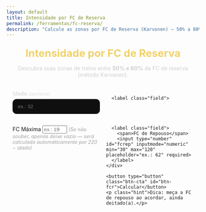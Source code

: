 ```yaml
---
layout: default
title: Intensidade por FC de Reserva
permalink: /ferramentas/fc-reserva/
description: "Calcule as zonas por FC de Reserva (Karvonen) – 50% a 80%."
---
```


<section class="tool-hero">
  <h1>Intensidade por FC de Reserva</h1>
  <p>Descubra suas zonas de treino entre <strong>50% e 80%</strong> da FC de reserva (método Karvonen).</p>
</section>

<section class="tool-card-full">
  <form id="form-fcr" class="tool-form" onsubmit="return false;" autocomplete="off">
    <div class="grid">
      <label class="field">
        <span>Idade <small>(opcional)</small></span>
        <input type="number" id="idade" inputmode="numeric" min="8" max="100" placeholder="ex.: 32">
      </label>

      <label class="field">
  <span>FC Máxima</span>
  <input type="number" id="fcmax" inputmode="numeric" min="80" max="220" placeholder="ex.: 190">
  <small class="field-note">(Se não souber, apenas deixe vazio — será calculado automaticamente por 220 − idade)</small>
</label>

      <label class="field">
        <span>FC de Repouso</span>
        <input type="number" id="fcrep" inputmode="numeric" min="30" max="120" placeholder="ex.: 62" required>
      </label>
    </div>

    <button type="button" class="btn-cta" id="btn-fcr">Calcular</button>
    <p class="hint">Dica: meça a FC de repouso ao acordar, ainda deitado(a).</p>
  </form>

  <div id="out-fcr" class="tool-out" hidden>
    <div class="out-meta">
      <div><strong>FCmáx usada:</strong> <span id="out-fcmax">—</span> bpm</div>
      <div><strong>FCrep:</strong> <span id="out-fcrep">—</span> bpm</div>
      <div><strong>FC de reserva (HRR):</strong> <span id="out-hrr">—</span> bpm</div>
    </div>

    <div class="table-wrap">
      <table class="tool-table" aria-describedby="tbl-title-fcr">
        <caption id="tbl-title-fcr" style="text-align:left;opacity:.75;padding:.5rem 0 .25rem;">
          Tabela de FC alvo por percentual da FC de reserva (Karvonen)
        </caption>
        <thead>
          <tr>
            <th>% da FC de Reserva</th>
            <th>FC Alvo (bpm)</th>
          </tr>
        </thead>
        <tbody id="tbody-fcr"></tbody>
      </table>
    </div>
  </div>
</section>

<style>
.tool-hero{max-width:860px;margin:1.5rem auto 1rem;padding:0 1rem;text-align:center}
.tool-hero h1{color:#f0d26a;font-size:1.7rem;margin:.2rem 0 .4rem}
.tool-hero p{color:#cfcfcf}

.tool-card-full{max-width:860px;margin:0 auto 2.5rem;padding:1rem}
.tool-form .grid{display:grid;gap:1rem;grid-template-columns:repeat(auto-fit,minmax(210px,1fr))}
.field{display:flex;flex-direction:column;gap:.35rem}
.field span{color:#ddd;font-weight:600}
.field small{opacity:.7}
.field input{background:#0f0f0f;border:1px solid #222;border-radius:10px;color:#fff;padding:.7rem .8rem}
.btn-cta{margin-top:.8rem;background:#d62828;color:#fff;border:0;border-radius:10px;padding:.85rem 1rem;font-weight:700;cursor:pointer}
.btn-cta:hover{background:#ff4040}
.hint{color:#aaa;font-size:.9rem;margin:.45rem 0 0}

.tool-out{margin-top:1.2rem}
.out-meta{display:flex;flex-wrap:wrap;gap:.8rem;color:#ddd;margin-bottom:.8rem}
.out-meta div{background:#0f0f0f;border:1px solid #1f1f1f;border-radius:10px;padding:.55rem .75rem}

.table-wrap{overflow:auto;border:1px solid #1f1f1f;border-radius:12px}
.tool-table{width:100%;border-collapse:collapse;min-width:420px}
.tool-table th,.tool-table td{padding:.75rem;border-bottom:1px solid #1f1f1f}
.tool-table thead th{background:#101010;color:#f0d26a;text-align:left}
.tool-table tbody tr:hover{background:#0c0c0c}

/* Aviso discreto abaixo do campo */
.field-note{
  color:#999;
  font-size:.8rem;
  margin-top:.2rem;
  font-style:italic;
  opacity:.9;
}
</style>

<script>
document.addEventListener('DOMContentLoaded', function(){
  const pctList = [50,55,60,65,70,75,80];
  const el = (id)=>document.getElementById(id);

  function round(x){ return Math.round(x); }

  function calc() {
    const idade = parseInt(el('idade').value,10);
    const fcMaxInput = parseInt(el('fcmax').value,10);
    const fcRep = parseInt(el('fcrep').value,10);

    if (isNaN(fcRep)) { alert('Informe sua FC de repouso.'); return; }

    let fcMax = fcMaxInput;
    if (isNaN(fcMax)) {
      if (isNaN(idade)) { alert('Informe Idade ou FC Máxima.'); return; }
      fcMax = 220 - idade; // estimativa simples
    }

    const hrr = fcMax - fcRep;

    el('out-fcmax').textContent = fcMax;
    el('out-fcrep').textContent = fcRep;
    el('out-hrr').textContent = hrr;

    const tbody = el('tbody-fcr');
    tbody.innerHTML = '';
    pctList.forEach(p=>{
      const alvo = round(hrr * (p/100) + fcRep);
      const tr = document.createElement('tr');
      tr.innerHTML = `<td>${p}%</td><td><strong>${alvo}</strong> bpm</td>`;
      tbody.appendChild(tr);
    });

    el('out-fcr').hidden = false;
  }

  el('btn-fcr').addEventListener('click', calc);
});
</script>
